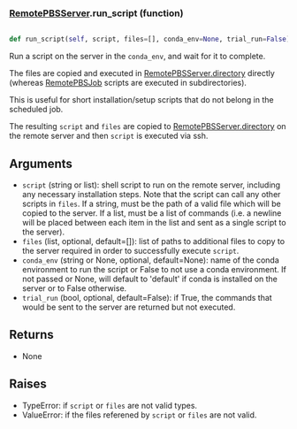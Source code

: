 ### [RemotePBSServer](RemotePBSServer.md).run_script (function)


```py

def run_script(self, script, files=[], conda_env=None, trial_run=False)

```



Run a script on the server in the `conda_env`, and wait for it to complete.

The files are copied and executed in [RemotePBSServer.directory](RemotePBSServer.directory.md) directly
(whereas [RemotePBSJob](RemotePBSJob.md) scripts are executed in subdirectories).

This is useful for short installation/setup scripts that do not belong
in the scheduled job.

The resulting `script` and `files` are copied to [RemotePBSServer.directory](RemotePBSServer.directory.md)
on the remote server and then `script` is executed via ssh.

Arguments
----------------
* `script` (string or list): shell script to run on the remote server,
    including any necessary installation steps.  Note that the script
    can call any other scripts in `files`.  If a string, must be the
    path of a valid file which will be copied to the server.  If a list,
    must be a list of commands (i.e. a newline will be placed between
    each item in the list and sent as a single script to the server).
* `files` (list, optional, default=[]): list of paths to additional files
    to copy to the server required in order to successfully execute
    `script`.
* `conda_env` (string or None, optional, default=None): name of
    the conda environment to run the script or False to not use a
    conda environment.  If not passed or None, will default to 'default'
    if conda is installed on the server or to False otherwise.
* `trial_run` (bool, optional, default=False): if True, the commands
    that would be sent to the server are returned but not executed.


Returns
------------
* None

Raises
------------
* TypeError: if `script` or `files` are not valid types.
* ValueError: if the files referened by `script` or `files` are not valid.

